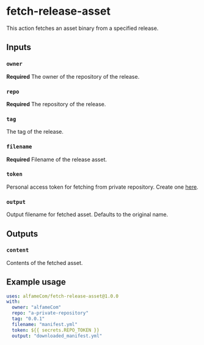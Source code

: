 # fetch-release-asset

This action fetches an asset binary from a specified release.

## Inputs

### `owner`

**Required** The owner of the repository of the release.

### `repo`

**Required** The repository of the release.

### `tag`

The tag of the release.

### `filename`

**Required** Filename of the release asset.

### `token`

Personal access token for fetching from private repository. Create one [here](https://github.com/settings/tokens/new?scopes=repo).

### `output`

Output filename for fetched asset. Defaults to the original name.

## Outputs

### `content`

Contents of the fetched asset.

## Example usage

```yaml
uses: alfameCom/fetch-release-asset@1.0.0
with:
  owner: "alfameCom"
  repo: "a-private-repository"
  tag: "0.0.1"
  filename: "manifest.yml"
  token: ${{ secrets.REPO_TOKEN }}
  output: "downloaded_manifest.yml"
```
